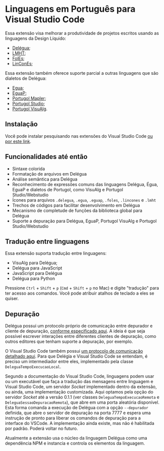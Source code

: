 # Linguagens em Português para Visual Studio Code

Essa extensão visa melhorar a produtividade de projetos escritos usando as linguagens da Design Líquido: 

- [Delégua](https://github.com/DesignLiquido/delegua);
- [LMHT](https://github.com/DesignLiquido/LMHT);
- [FolEs](https://github.com/DesignLiquido/FolEs);
- [LinConEs](https://github.com/DesignLiquido/LinConEs);

Essa extensão também oferece suporte parcial a outras linguagens que são dialetos de Delégua:

- [Egua](https://egua.tech);
- [EguaP](https://github.com/DesignLiquido/delegua/wiki/Dialetos#eguap);
- [Portugol Mapler](https://portugol.sourceforge.io/);
- [Portugol Studio](http://lite.acad.univali.br/portugol/);
- [Portugol VisuAlg](https://visualg3.com.br/).

## Instalação

Você pode instalar pesquisando nas extensões do Visual Studio Code [ou por este link](https://marketplace.visualstudio.com/items?itemName=designliquido.designliquido-vscode).

## Funcionalidades até então

- Sintaxe colorida
- Formatação de arquivos em Delégua
- Análise semântica para Delégua
- Reconhecimento de expressões comuns das linguagens Delégua, Égua, EguaP e dialetos de Portugol, como VisuAlg e Portugol Studio/Webstudio
- Ícones para arquivos `.delegua`, `.egua`, `.eguap`, `.foles`, `.lincones` e `.lmht`
- Trechos de códigos para facilitar desenvolvimento em Delégua
- Mecanismo de completude de funções da biblioteca global para Delégua
- Suporte a depuração para Delégua, EguaP, Portugol VisuAlg e Portugol Studio/Webstudio

## Tradução entre linguagens

Essa extensão suporta tradução entre linguagens:

- VisuAlg para Delégua;
- Delégua para JavaScript
- JavaScript para Delégua
- Delégua para Python

Pressione `Ctrl` + `Shift` + `p` (`Cmd` + `Shift` + `p` no Mac) e digite "tradução" para ter acesso aos comandos. Você pode atribuir atalhos de teclado a eles se quiser.

## Depuração

Delégua possui um protocolo próprio de comunicação entre depurador e cliente de depuração, [conforme especificado aqui](https://github.com/DesignLiquido/delegua/wiki/Suporte-%C3%A0-depura%C3%A7%C3%A3o). A ideia é que seja possível escrever interações entre diferentes clientes de depuração, como outros editores que tenham suporte a depuração, por exemplo. 

O Visual Studio Code também possui [um protocolo de comunicação detalhado aqui](https://microsoft.github.io/debug-adapter-protocol/overview). Para que Delégia e Visual Studio Code se entendam, é preciso um intermediador entre eles, implementado pela classe `DeleguaTempoExecucaoLocal`. 

Segundo a documentação do Visual Studio Code, linguagens podem usar ou um executável que faça a tradução das mensagens entre linguagem e Visual Studio Code, um servidor _Socket_ implementado dentro da extensão, ou ainda, uma implementação customizada. Aqui optamos pela opção do servidor _Socket_ até a versão 0.1.1 (ver classes `DeleguaTempoExecucaoRemota` e `DeleguaSessaoDepuracaoRemota`), que abre em uma porta aleatória disponível. Esta forma comanda a execução de Delégua com a opção `--depurador` definida, que abre o servidor de depuração na porta 7777 e espera uma instrução de pronto para liberar os comandos de depuração para a interface do VSCode. A implementação ainda existe, mas não é habilitada por padrão. Poderá voltar no futuro.

Atualmente a extensão usa o núcleo da linguagem Delégua como uma dependência NPM e instancia e controla os elementos da linguagem. 
